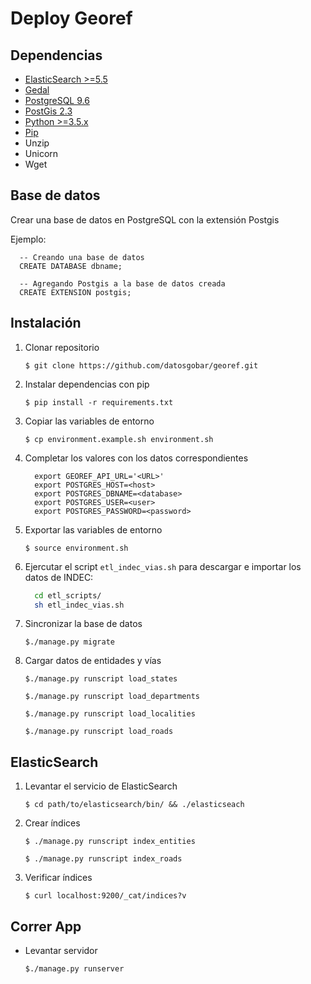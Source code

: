 # Deploy Georef

## Dependencias

- [ElasticSearch >=5.5](https://www.elastic.co/guide/en/elasticsearch/reference/current/_installation.html)
- [Gedal](http://www.gdal.org/index.html)
- [PostgreSQL 9.6](https://www.postgresql.org/download/)
- [PostGis 2.3](http://postgis.net/install/)
- [Python >=3.5.x](https://www.python.org/downloads/)
- [Pip](https://pip.pypa.io/en/stable/installing/)
- Unzip
- Unicorn
- Wget

## Base de datos

Crear una base de datos en PostgreSQL con la extensión Postgis

Ejemplo:

```plsql
  -- Creando una base de datos
  CREATE DATABASE dbname;
  
  -- Agregando Postgis a la base de datos creada
  CREATE EXTENSION postgis;
```

## Instalación

1. Clonar repositorio

    `$ git clone https://github.com/datosgobar/georef.git`

2. Instalar dependencias con pip

    `$ pip install -r requirements.txt`

3. Copiar las variables de entorno

    `$ cp environment.example.sh environment.sh`

4. Completar los valores con los datos correspondientes

    ```
      export GEOREF_API_URL='<URL>'
      export POSTGRES_HOST=<host>
      export POSTGRES_DBNAME=<database>
      export POSTGRES_USER=<user>
      export POSTGRES_PASSWORD=<password>
    ```
5. Exportar las variables de entorno

    `$ source environment.sh`

6. Ejercutar el script `etl_indec_vias.sh` para descargar e importar los datos de INDEC:

    ```bash
      cd etl_scripts/
      sh etl_indec_vias.sh
    ```

7. Sincronizar la base de datos

    `$./manage.py migrate`

8. Cargar datos de entidades y vías

    `$./manage.py runscript load_states`

    `$./manage.py runscript load_departments`

    `$./manage.py runscript load_localities`

    `$./manage.py runscript load_roads`


## ElasticSearch

1. Levantar el servicio de ElasticSearch

    `$ cd path/to/elasticsearch/bin/ && ./elasticseach`
    
2. Crear índices

    `$ ./manage.py runscript index_entities`

    `$ ./manage.py runscript index_roads`

3. Verificar índices

    `$ curl localhost:9200/_cat/indices?v`

## Correr App

- Levantar servidor

    `$./manage.py runserver`
